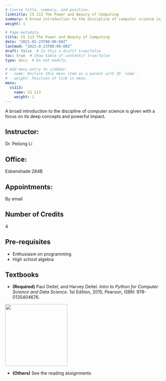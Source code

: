 ```yaml
---
# Course title, summary, and position.
linktitle: CS 113 The Power and Beauty of Computing
summary: A broad introduction to the discipline of computer science is given with a focus on its deep concepts and powerful impact.
weight: 1

# Page metadata.
title: CS 113 The Power and Beauty of Computing
date: "2021-01-23T00:00:00Z"
lastmod: "2021-0-23T00:00:00Z"
draft: false  # Is this a draft? true/false
toc: true  # Show table of contents? true/false
type: docs  # Do not modify.

# Add menu entry to sidebar.
# - name: Declare this menu item as a parent with ID `name`.
# - weight: Position of link in menu.
menu:
  cs113:
    name: CS 113
    weight: 1
---
```



A broad introduction to the discipline of computer science is given with a focus on its deep concepts and powerful impact.

## Instructor:

Dr. Peilong Li

## Office:

Esbenshade 284B

## Appointments:

By email

## Number of Credits

4

## Pre-requisites

* Enthusiasm on programming
* High school algebra

## Textbooks

* **(Required)** Paul Deitel, and Harvey Deitel.
*Intro to Python for Computer Science and Data Science*.
1st Edition,
2015, Pearson,
ISBN: 978-0135404676.
<img src="https://images-na.ssl-images-amazon.com/images/I/51pl3By7R+L._SX381_BO1,204,203,200_.jpg" width="200">

* **(Others)** See the reading assignments
